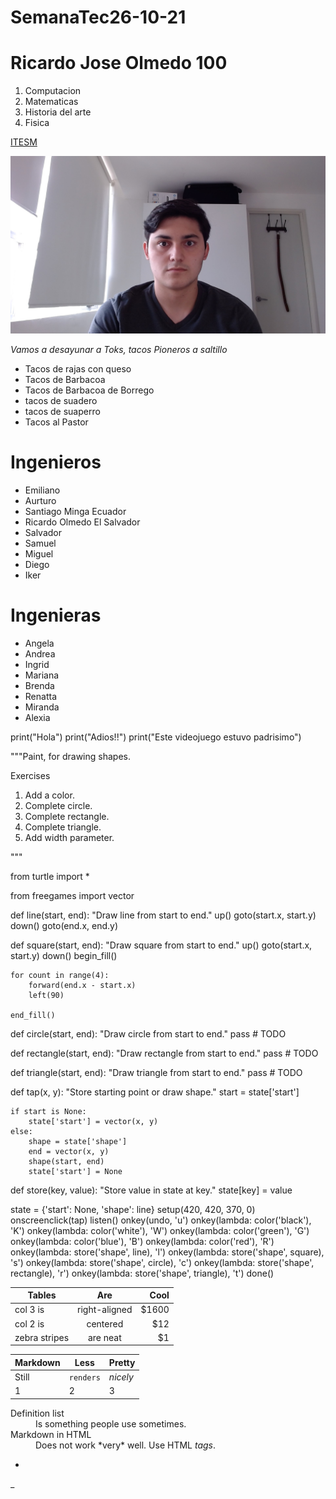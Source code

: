 # SemanaTec26-10-21
# Ricardo Jose Olmedo 100
1. Computacion
2. Matematicas
3. Historia del arte
4. Fisica

[ITESM](https://tec.mx/es)

![alt text](MiFoto.jpg)

*Vamos a desayunar a Toks, tacos Pioneros a saltillo*

- Tacos de rajas con queso
- Tacos de Barbacoa
- Tacos de Barbacoa de Borrego
- tacos de suadero
- tacos de suaperro
- Tacos al Pastor

# Ingenieros
- Emiliano
- Aurturo
- Santiago Minga Ecuador
- Ricardo Olmedo El Salvador
- Salvador
- Samuel
- Miguel
- Diego
- Iker

# Ingenieras
- Angela
- Andrea
- Ingrid
- Mariana
- Brenda
- Renatta
- Miranda
- Alexia



print("Hola")
print("Adios!!")
print("Este videojuego estuvo padrisimo")

"""Paint, for drawing shapes.

Exercises

1. Add a color.
2. Complete circle.
3. Complete rectangle.
4. Complete triangle.
5. Add width parameter.

"""

from turtle import *

from freegames import vector


def line(start, end):
    "Draw line from start to end."
    up()
    goto(start.x, start.y)
    down()
    goto(end.x, end.y)


def square(start, end):
    "Draw square from start to end."
    up()
    goto(start.x, start.y)
    down()
    begin_fill()

    for count in range(4):
        forward(end.x - start.x)
        left(90)

    end_fill()


def circle(start, end):
    "Draw circle from start to end."
    pass  # TODO


def rectangle(start, end):
    "Draw rectangle from start to end."
    pass  # TODO


def triangle(start, end):
    "Draw triangle from start to end."
    pass  # TODO


def tap(x, y):
    "Store starting point or draw shape."
    start = state['start']

    if start is None:
        state['start'] = vector(x, y)
    else:
        shape = state['shape']
        end = vector(x, y)
        shape(start, end)
        state['start'] = None


def store(key, value):
    "Store value in state at key."
    state[key] = value


state = {'start': None, 'shape': line}
setup(420, 420, 370, 0)
onscreenclick(tap)
listen()
onkey(undo, 'u')
onkey(lambda: color('black'), 'K')
onkey(lambda: color('white'), 'W')
onkey(lambda: color('green'), 'G')
onkey(lambda: color('blue'), 'B')
onkey(lambda: color('red'), 'R')
onkey(lambda: store('shape', line), 'l')
onkey(lambda: store('shape', square), 's')
onkey(lambda: store('shape', circle), 'c')
onkey(lambda: store('shape', rectangle), 'r')
onkey(lambda: store('shape', triangle), 't')
done()



| Tables        | Are           | Cool  |
| ------------- |:-------------:| -----:|
| col 3 is      | right-aligned | $1600 |
| col 2 is      | centered      |   $12 |
| zebra stripes | are neat      |    $1 |



Markdown | Less | Pretty
--- | --- | ---
Still | `renders` | *nicely*
1 | 2 | 3


<dl>
  <dt>Definition list</dt>
  <dd>Is something people use sometimes.</dd>

  <dt>Markdown in HTML</dt>
  <dd>Does not work *very* well. Use HTML <em>tags</em>.</dd>
</dl>


*

_
